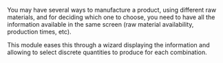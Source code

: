 You may have several ways to manufacture a product, using different raw
materials, and for deciding which one to choose, you need to have all
the information available in the same screen (raw material availability,
production times, etc).

This module eases this through a wizard displaying the information and
allowing to select discrete quantities to produce for each combination.
